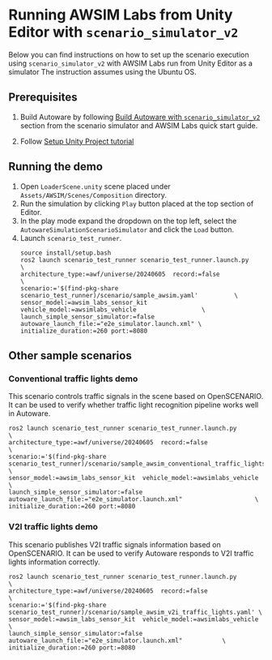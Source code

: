 # Running AWSIM Labs from Unity Editor with `scenario_simulator_v2`

Below you can find instructions on how to set up the scenario execution using `scenario_simulator_v2` with AWSIM Labs run from Unity Editor as a simulator
The instruction assumes using the Ubuntu OS.

## Prerequisites
1. Build Autoware by following [Build Autoware with `scenario_simulator_v2`](https://autowarefoundation.github.io/AWSIM-Labs/main/GettingStarted/UsingOpenSCENARIO) section from the scenario simulator and AWSIM Labs quick start guide.

2. Follow [Setup Unity Project tutorial](../../../GettingStarted/SetupUnityProject/index.md)

## Running the demo

1. Open `LoaderScene.unity` scene placed under `Assets/AWSIM/Scenes/Composition` directory.
2. Run the simulation by clicking `Play` button placed at the top section of Editor.
3. In the play mode expand the dropdown on the top left, select the `AutowareSimulationScenarioSimulator` and click the `Load` button.
4. Launch `scenario_test_runner`.
   ```
   source install/setup.bash
   ros2 launch scenario_test_runner scenario_test_runner.launch.py                        \
   architecture_type:=awf/universe/20240605  record:=false                                \
   scenario:='$(find-pkg-share scenario_test_runner)/scenario/sample_awsim.yaml'          \
   sensor_model:=awsim_labs_sensor_kit  vehicle_model:=awsimlabs_vehicle                  \
   launch_simple_sensor_simulator:=false autoware_launch_file:="e2e_simulator.launch.xml" \
   initialize_duration:=260 port:=8080
   ```
## Other sample scenarios

### Conventional traffic lights demo

This scenario controls traffic signals in the scene based on OpenSCENARIO. It can be used to verify whether traffic light recognition pipeline works well in Autoware.

```
ros2 launch scenario_test_runner scenario_test_runner.launch.py                                           \
architecture_type:=awf/universe/20240605  record:=false                                                   \
scenario:='$(find-pkg-share scenario_test_runner)/scenario/sample_awsim_conventional_traffic_lights.yaml' \
sensor_model:=awsim_labs_sensor_kit  vehicle_model:=awsimlabs_vehicle                                     \
launch_simple_sensor_simulator:=false autoware_launch_file:="e2e_simulator.launch.xml"                    \
initialize_duration:=260 port:=8080
```

### V2I traffic lights demo

This scenario publishes V2I traffic signals information based on OpenSCENARIO. It can be used to verify Autoware responds to V2I traffic lights information correctly.

```
ros2 launch scenario_test_runner scenario_test_runner.launch.py                                  \
architecture_type:=awf/universe/20240605  record:=false                                          \
scenario:='$(find-pkg-share scenario_test_runner)/scenario/sample_awsim_v2i_traffic_lights.yaml' \
sensor_model:=awsim_labs_sensor_kit  vehicle_model:=awsimlabs_vehicle                            \
launch_simple_sensor_simulator:=false autoware_launch_file:="e2e_simulator.launch.xml"           \
initialize_duration:=260 port:=8080
```
